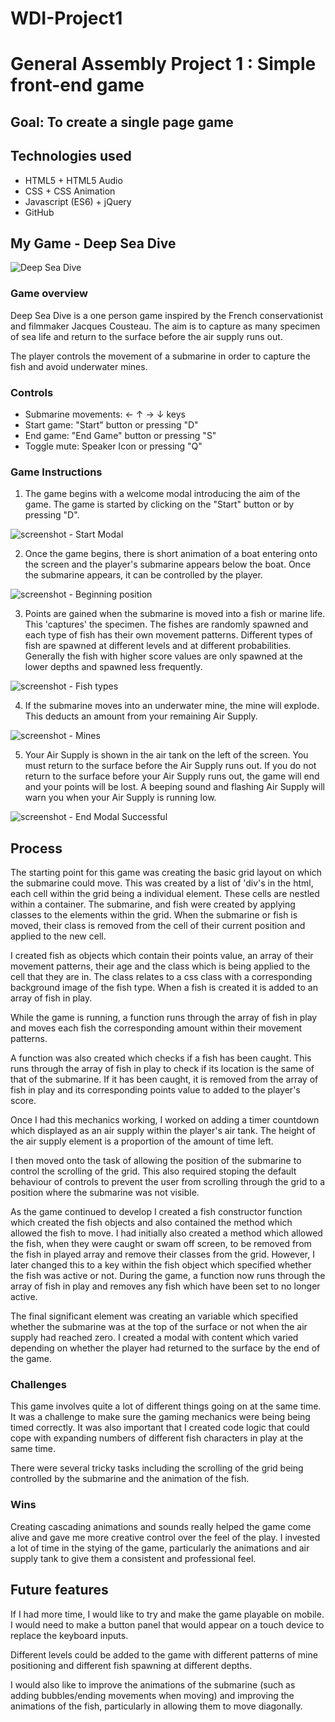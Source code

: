 # WDI-Project1
# General Assembly Project 1 : Simple front-end game

## Goal: To create a single page game

## Technologies used

* HTML5 + HTML5 Audio
* CSS + CSS Animation
* Javascript (ES6) + jQuery
* GitHub

## My Game - Deep Sea Dive

![Deep Sea Dive](https://user-images.githubusercontent.com/40343797/45214662-fc243200-b292-11e8-9c52-5a1053aa8c0a.png)


### Game overview
Deep Sea Dive is a one person game inspired by the French conservationist and filmmaker Jacques Cousteau. The aim is to capture as many specimen of sea life and return to the surface before the air supply runs out.

The player controls the movement of a submarine in order to capture the fish and avoid underwater mines.


### Controls
- Submarine movements: ← ↑ → ↓ keys
- Start game: "Start" button or pressing "D"
- End game: "End Game" button or pressing "S"
- Toggle mute: Speaker Icon or pressing "Q"

### Game Instructions
1. The game begins with a welcome modal introducing the aim of the game. The game is started by clicking on the "Start" button or by pressing "D".

![screenshot - Start Modal](https://user-images.githubusercontent.com/40343797/45220826-6777ff00-b2a7-11e8-8511-8a5f00bc0b74.png)

2. Once the game begins, there is short animation of a boat entering onto the screen and the player's submarine appears below the boat. Once the submarine appears, it can be controlled by the player.

![screenshot - Beginning position](https://user-images.githubusercontent.com/40343797/45220870-8ececc00-b2a7-11e8-804a-c271278a428f.png)

3. Points are gained when the submarine is moved into a fish or marine life. This 'captures' the specimen. The fishes are randomly spawned and each type of fish has their own movement patterns. Different types of fish are spawned at different levels and at different probabilities. Generally the fish with higher score values are only spawned at the lower depths and spawned less frequently.

![screenshot - Fish types](https://user-images.githubusercontent.com/40343797/45220971-e53c0a80-b2a7-11e8-9942-714db52793d9.png)

4. If the submarine moves into an underwater mine, the mine will explode. This deducts an amount from your remaining Air Supply.

![screenshot - Mines](https://user-images.githubusercontent.com/40343797/45220908-b4f46c00-b2a7-11e8-9460-2a4dee40d0ae.png)

5. Your Air Supply is shown in the air tank on the left of the screen. You must return to the surface before the Air Supply runs out. If you do not return to the surface before your Air Supply runs out, the game will end and your points will be lost. A beeping sound and flashing Air Supply will warn you when your Air Supply is running low.

![screenshot - End Modal Successful](https://user-images.githubusercontent.com/40343797/45221008-04d33300-b2a8-11e8-999e-62b50286c8ec.png)

## Process

The starting point for this game was creating the basic grid layout on which the submarine could move. This was created by a list of 'div's in the html, each cell within the grid being a individual element. These cells are nestled within a container. The submarine, and fish were created by applying classes to the elements within the grid. When the submarine or fish is moved, their class is removed from the cell of their current position and applied to the new cell.

I created fish as objects which contain their points value, an array of their movement patterns, their age and the class which is being applied to the cell that they are in. The class relates to a css class with a corresponding background image of the fish type. When a fish is created it is added to an array of fish in play.

While the game is running, a function runs through the array of fish in play and moves each fish the corresponding amount within their movement patterns.

A function was also created which checks if a fish has been caught. This runs through the array of fish in play to check if its location is the same of that of the submarine. If it has been caught, it is removed from the array of fish in play and its corresponding points value to added to the player's score.

Once I had this mechanics working, I worked on adding a timer countdown which displayed as an air supply within the player's air tank. The height of the air supply element is a proportion of the amount of time left.

I then moved onto the task of allowing the position of the submarine to control the scrolling of the grid. This also required stoping the default behaviour of controls to prevent the user from scrolling through the grid to a position where the submarine was not visible.

As the game continued to develop I created a fish constructor function which created the fish objects and also contained the method which allowed the fish to move. I had initially also created a method which allowed the fish, when they were caught or swam off screen, to be removed from the fish in played array and remove their classes from the grid. However, I later changed this to a key within the fish object which specified whether the fish was active or not. During the game, a function now runs through the array of fish in play and removes any fish which have been set to no longer active.

The final significant element was creating an variable which specified whether the submarine was at the top of the surface or not when the air supply had reached zero. I created a modal with content which varied depending on whether the player had returned to the surface by the end of the game.

### Challenges

This game involves quite a lot of different things going on at the same time. It was a challenge to make sure the gaming mechanics were being being timed correctly. It was also important that I created code logic that could cope with expanding numbers of different fish characters in play at the same time.

There were several tricky tasks including the scrolling of the grid being controlled by the submarine and the animation of the fish.

### Wins

Creating cascading animations and sounds really helped the game come alive and gave me more creative control over the feel of the play. I invested a lot of time in the stying of the game, particularly the animations and air supply tank to give them a consistent and professional feel.

## Future features

If I had more time, I would like to try and make the game playable on mobile. I would need to make a button panel that would appear on a touch device to replace the keyboard inputs.

Different levels could be added to the game with different patterns of mine positioning and different fish spawning at different depths.

I would also like to improve the animations of the submarine (such as adding bubbles/ending movements when moving) and improving the animations of the fish, particularly in allowing them to move diagonally.
